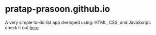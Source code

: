 # pratap-prasoon.github.io
 A very simple to-do list app dveloped using: HTML, CSS, and JavaScript.
 check it out <a href ="pratap-prasoon.github.io">here</a>
